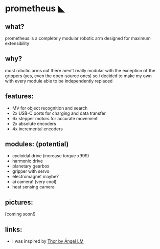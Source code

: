 # prometheus ◣

## what?
prometheus is a completely modular robotic arm designed for maximum extensibility

## why?
most robotic arms out there aren't really modular with the exception of the grippers (yes, even the open-source ones) so i decided to make my own with every module able to be independently replaced 

## features:
- MV for object recognition and search
- 2x USB-C ports for charging and data transfer
- 6x stepper motors for accurate movement
- 2x absolute encoders
- 4x incremental encoders

## modules: (potential)
- cycloidal drive (increase torque x999)
- harmonic drive
- planetary gearbox
- gripper with servo
- electromagnet maybe?
- ai camera! (very cool)
- heat sensing camera

## pictures:
[coming soon!]

## links:
- i was inspired by [Thor by Ángel LM](http://thor.angel-lm.com)
